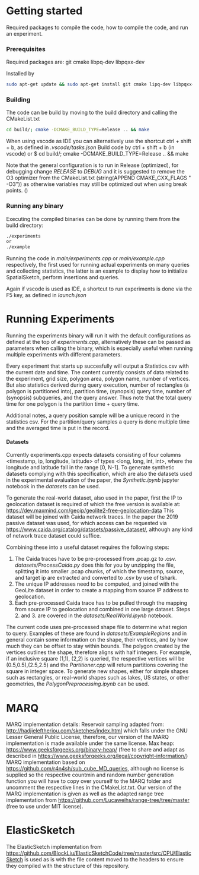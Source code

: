 # Getting started
Required packages to compile the code, how to compile the code, and run an experiment.

### Prerequisites
Required packages are: git cmake libpq-dev libpqxx-dev

Installed by 
```sh
sudo apt-get update && sudo apt-get install git cmake lipq-dev libpqxx-dev
```

### Building
The code can be build by moving to the build directory and calling the CMakeList.txt
```sh
cd build/; cmake -DCMAKE_BUILD_TYPE=Release .. && make
```


When using vscode as IDE you can alternatively use the shortcut ctrl + shift + b, as defined in *.vscode/tasks.json*
Build code by ctrl + shift + b (in vscode) or $ cd build/; cmake -DCMAKE_BUILD_TYPE=Release .. && make

Note that the general configuration is to run in Release (optimized), for debugging change *RELEASE* to *DEBUG* and it is suggested to remove the O3 optimizer from the CMakeList.txt (string(APPEND CMAKE_CXX_FLAGS " -O3")) as otherwise variables may still be optimized out when using break points. ()

### Running any binary
Executing the compiled binaries can be done by running them from the build directory:
```sh
./experiments
or
./example
```
Running the code in *main/experiments.cpp* or *main/example.cpp* respectively, the first used for running actual experiments on many queries and collecting statistics, the latter is an example to display how to initialize SpatialSketch, perform insertions and queries.

Again if vscode is used as IDE, a shortcut to run experiments is done via the F5 key, as defined in *launch.json*

# Running Experiments
Running the experiments binary will run it with the default configurations as defined at the top of *experiments.cpp*, alternatively these can be passed as parameters when calling the binary, which is especially useful when running multiple experiments with different parameters.

Every experiment that starts up succesfully will output a Statistics.csv with the current date and time. The content currently consists of data related to the experiment, grid size, polygon area, polygon name, number of vertices. But also statistics derived during query execution, number of rectangles (a polygon is partitioned into), partition time, (synopsis) query time, number of (synopsis) subqueries, and the query answer. Thus note that the total query time for one polygon is the partition time + query time.

Additional notes, a query position sample will be a unique record in the statistics csv. For the partition/query samples a query is done multiple time and the averaged time is put in the record.

#### Datasets
Currently experiments.cpp expects datasets consisting of four columns <timestamp, ip, longitude, latitude> of types <long, long, int, int>, where the longitude and latitude fall in the range [0, N-1].
To generate synthetic datasets complying with this specification, which are also the datasets used in the experimental evaluation of the paper, the *Synthetic.ipynb* jupyter notebook in the *datasets* can be used. 

To generate the real-world dataset, also used in the paper, first the IP to geolocation dataset is required of which the free version is available at: https://dev.maxmind.com/geoip/geolite2-free-geolocation-data
This dataset will be joined with Caida network traces. In the paper the 2019 passive dataset was used, for which access can be requested via https://www.caida.org/catalog/datasets/passive_dataset/, although any kind of network trace dataset could suffice.

Combining these into a useful dataset requires the following steps:
1. The Caida traces have to be pre-processed from .pcap.gz to .csv. *datasets/ProcessCaida.py* does this for you by unzipping the file, splitting it into smaller .pcap chunks, of which the timestamp, source, and target ip are extracted and converted to .csv by use of tshark.
2. The unique IP addresses need to be computed, and joined with the GeoLite dataset in order to create a mapping from source IP address to geolocation.
3. Each pre-processed Caida trace has to be pulled through the mapping from source IP to geolocation and combined in one large dataset.
Steps 2. and 3. are covered in the *datasets/RealWorld.ipynb* notebook.

The current code uses pre-processed shape file to determine what region to query. Examples of these are found in *datasets/ExampleRegions* and in general contain some information on the shape, their vertices, and by how much they can be offset to stay within bounds. The polygon created by the vertices outlines the shape, therefore aligns with half integers. For example, if an inclusive square (1,1), (2,2) is queried, the respective vertices will be (0.5,0.5),(2.5,2.5) and the *Partitioner.cpp* will return partitions covering the square in integer space. To generate new shapes, either for simple shapes such as rectangles, or real-world shapes such as lakes, US states, or other geometries, the *PolygonPreprocessing.ipynb* can be used. 

# MARQ
MARQ implementation details:
Reservoir sampling adapted from: http://hadjieleftheriou.com/sketches/index.html which falls under the GNU Lesser General Public License, therefore, our version of the MARQ implementation is made available under the same license.
Max heap: https://www.geeksforgeeks.org/binary-heap/ (free to share and adapt as described in https://www.geeksforgeeks.org/legal/copyright-information/)
MARQ implementation based on https://github.com/r4n4sh/sub_cube_MD_queries, although no license is supplied so the respective countmin and random number generation function you will have to copy over yourself to the MARQ folder and uncomment the respective lines in the CMakeList.txt. Our version of the MARQ implementation is given as well as the adapted range tree implementation from https://github.com/Lucaweihs/range-tree/tree/master (free to use under MIT license).

# ElasticSketch
The ElasticSketch implementation from https://github.com/BlockLiu/ElasticSketchCode/tree/master/src/CPU/ElasticSketch is used as is with the file content moved to the headers to ensure they compiled with the structure of this repository.
